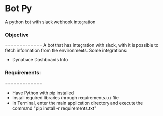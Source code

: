 # Bot Py
A python bot with slack webhook integration

### Objective
=============
A bot that has integration with slack, with it is possible to fetch information from the environments.
Some integrations:
- Dynatrace Dashboards Info

### Requirements:
=============
- Have Python with pip installed
 - Install required libraries through requirements.txt file
 - In Terminal, enter the main application directory and execute the command "pip install -r requirements.txt"